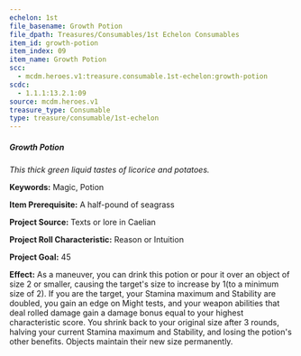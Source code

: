 ```yaml
---
echelon: 1st
file_basename: Growth Potion
file_dpath: Treasures/Consumables/1st Echelon Consumables
item_id: growth-potion
item_index: 09
item_name: Growth Potion
scc:
  - mcdm.heroes.v1:treasure.consumable.1st-echelon:growth-potion
scdc:
  - 1.1.1:13.2.1:09
source: mcdm.heroes.v1
treasure_type: Consumable
type: treasure/consumable/1st-echelon
---
```


##### Growth Potion

*This thick green liquid tastes of licorice and potatoes.*

**Keywords:** Magic, Potion

**Item Prerequisite:** A half-pound of seagrass

**Project Source:** Texts or lore in Caelian

**Project Roll Characteristic:** Reason or Intuition

**Project Goal:** 45

**Effect:** As a maneuver, you can drink this potion or pour it over an object of size 2 or smaller, causing the target's size to increase by 1(to a minimum size of 2). If you are the target, your Stamina maximum and Stability are doubled, you gain an edge on Might tests, and your weapon abilities that deal rolled damage gain a damage bonus equal to your highest characteristic score. You shrink back to your original size after 3 rounds, halving your current Stamina maximum and Stability, and losing the potion's other benefits. Objects maintain their new size permanently.
